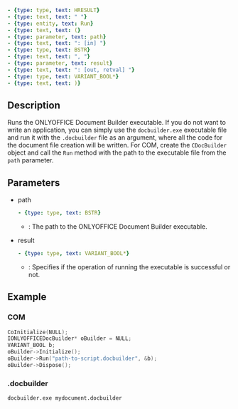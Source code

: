 ```yml signature
- {type: type, text: HRESULT}
- {type: text, text: " "}
- {type: entity, text: Run}
- {type: text, text: (}
- {type: parameter, text: path}
- {type: text, text: ": [in] "}
- {type: type, text: BSTR}
- {type: text, text: ", "}
- {type: parameter, text: result}
- {type: text, text: ": [out, retval] "}
- {type: type, text: VARIANT_BOOL*}
- {type: text, text: )}
```

## Description

Runs the ONLYOFFICE Document Builder executable. If you do not want to write an application, you can simply use the `docbuilder.exe` executable file and run it with the `.docbuilder` file as an argument, where all the code for the document file creation will be written. For COM, create the `CDocBuilder` object and call the `Run` method with the path to the executable file from the `path` parameter.

## Parameters

<parameters>

- path

  ```yml signature.variant="inline"
  - {type: type, text: BSTR}
  ```

  - : The path to the ONLYOFFICE Document Builder executable.

- result

  ```yml signature.variant="inline"
  - {type: type, text: VARIANT_BOOL*}
  ```

  - : Specifies if the operation of running the executable is successful or not.

</parameters>

## Example

### COM

```cpp
CoInitialize(NULL);
IONLYOFFICEDocBuilder* oBuilder = NULL;
VARIANT_BOOL b;
oBuilder->Initialize();
oBuilder->Run("path-to-script.docbuilder", &b);
oBuilder->Dispose();
```

### .docbuilder

```sh
docbuilder.exe mydocument.docbuilder
```
